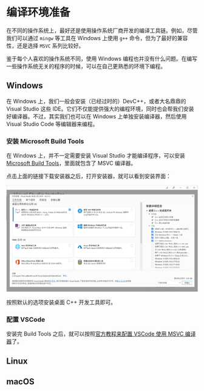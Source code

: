 # 编译环境准备

在不同的操作系统上，最好还是使用操作系统厂商开发的编译工具链。例如，尽管我们可以通过 `mingw` 等工具在 Windows 上使用 `g++` 命令，但为了最好的兼容性，还是选择 `MSVC` 系列比较好。

鉴于每个人喜欢的操作系统不同，使用 Windows 编程也并没有什么问题。在编写一些操作系统无关的程序的时候，可以在自己更熟悉的环境下编程。

## Windows

在 Windows 上，我们一般会安装（已经过时的）DevC++，或者大名鼎鼎的 Visual Studio 这些 IDE。它们不仅能提供强大的编程环境，同时也会帮我们安装好编译器。不过，其实我们也可以在 Windows 上单独安装编译器，然后使用 Visual Studio Code 等编辑器来编程。

### 安装 Microsoft Build Tools

在 Windows 上，并不一定需要安装 Visual Studio 才能编译程序，可以安装 [Microsoft Build Tools](https://visualstudio.microsoft.com/thank-you-downloading-visual-studio/?sku=BuildTools&rel=16)，里面就包含了 MSVC 编译器。

点击上面的链接下载安装器之后，打开安装器，就可以看到安装界面：

![](img/ms-build-tools.png)

按照默认的选项安装桌面 C++ 开发工具即可。

### 配置 VSCode

安装完 Build Tools 之后，就可以按照[官方教程来配置 VSCode 使用 MSVC 编译器](https://code.visualstudio.com/docs/cpp/config-msvc)了。

## Linux

## macOS